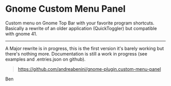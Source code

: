 # Gnome Custom Menu Panel
Custom menu on Gnome Top Bar with your favorite program shortcuts.
Basically a rewrite of an older application (QuickToggler) but compatible with gnome 41.

---

A Major rewrite is in progress, this is the first version it's barely working but there's nothing more.
Documentation is still a work in progress (see examples and .entries.json on github).

> https://github.com/andreabenini/gnome-plugin.custom-menu-panel

Ben
